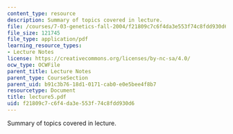 ```yaml
---
content_type: resource
description: Summary of topics covered in lecture.
file: /courses/7-03-genetics-fall-2004/f21809c7c6f4da3e553f74c8fdd930d6_lecture5.pdf
file_size: 121745
file_type: application/pdf
learning_resource_types:
- Lecture Notes
license: https://creativecommons.org/licenses/by-nc-sa/4.0/
ocw_type: OCWFile
parent_title: Lecture Notes
parent_type: CourseSection
parent_uid: b91c3b76-18d1-0171-cab0-e0e5bee4f8b7
resourcetype: Document
title: lecture5.pdf
uid: f21809c7-c6f4-da3e-553f-74c8fdd930d6
---
```

Summary of topics covered in lecture.